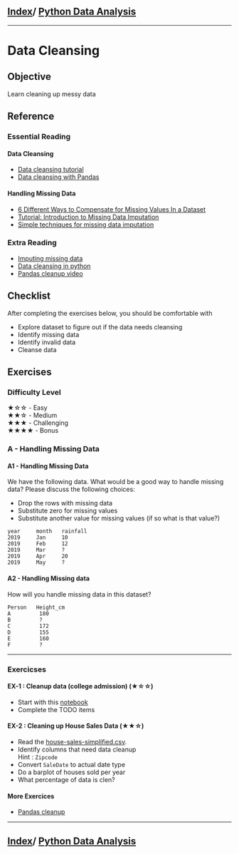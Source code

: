 <link rel='stylesheet' href='../assets/css/main.css'/>

## [Index](../README.md)/ [Python Data Analysis](0-README.md)

---

# Data Cleansing

## Objective

Learn cleaning up  messy data

## Reference

### Essential Reading

#### Data Cleansing

* [Data cleansing tutorial](https://towardsdatascience.com/what-is-data-cleaning-how-to-process-data-for-analytics-and-machine-learning-modeling-c2afcf4fbf45)
* [Data cleansing with Pandas]( https://medium.com/better-programming/data-cleaning-with-python-pandas-an-introduction-1cfd5cde6884)

#### Handling Missing Data

* [6 Different Ways to Compensate for Missing Values In a Dataset](https://towardsdatascience.com/6-different-ways-to-compensate-for-missing-values-data-imputation-with-examples-6022d9ca0779)
* [Tutorial: Introduction to Missing Data Imputation](https://medium.com/@Cambridge_Spark/tutorial-introduction-to-missing-data-imputation-4912b51c34eb)
* [Simple techniques for missing data imputation](https://www.kaggle.com/residentmario/simple-techniques-for-missing-data-imputation)

### Extra Reading

* [Imputing missing data](https://heartbeat.fritz.ai/hands-on-with-feature-engineering-techniques-imputing-missing-values-6c22b49d4060)
* [Data cleansing in python](https://towardsdatascience.com/data-cleaning-in-python-the-ultimate-guide-2020-c63b88bf0a0d)
* [Pandas cleanup video](https://www.youtube.com/watch?v=iYie42M1ZyU)

## Checklist

After completing the exercises below, you should be comfortable with

* Explore dataset to figure out if the data needs cleansing
* Identify missing data
* Identify invalid data
* Cleanse data

## Exercises

### Difficulty Level

★☆☆  - Easy  
★★☆  - Medium  
★★★  - Challenging  
★★★★ - Bonus


### A - Handling Missing Data

#### A1 - Handling Missing Data

We have the following data.  What would be a good way to handle missing data?  Please discuss the following choices:

* Drop the rows with missing data
* Substitute zero for missing values
* Substitute another value for missing values  (if so what is that value?)

```text
year     month   rainfall
2019     Jan     10
2019     Feb     12
2019     Mar     ?
2019     Apr     20
2019     May     ?

```

#### A2 - Handling Missing data

How will you handle missing data in this dataset?

```text
Person   Height_cm
A         180
B         ?
C         172
D         155
E         160
F         ?
```

---

### Exercicses

#### EX-1 : Cleanup data (college admission) (★☆☆)

* Start with this [notebook](https://github.com/elephantscale/machine-learning-learning-path-labs/blob/master/python-data-analytics/data-cleanup.ipynb)
* Complete the TODO items

#### EX-2 : Cleaning up House Sales Data (★★☆)

* Read the [house-sales-simplified.csv](https://elephantscale-public.s3.amazonaws.com/data/house-prices/house-sales-simplified.csv).
* Identify columns that need data cleanup  
Hint : `Zipcode`
* Convert `SaleDate` to actual date type
* Do a barplot of houses sold per year
* What percentage of data is clen?

#### More Exercices

* [Pandas cleanup](https://www.w3resource.com/python-exercises/pandas/missing-values/index.php)

---

## [Index](../README.md)/ [Python Data Analysis](0-README.md)
